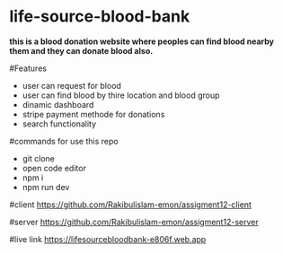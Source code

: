 # life-source-blood-bank
**this is a blood donation website where  peoples can find blood nearby them and they can donate blood also.**

#Features
* user can request for blood
* user can find blood by thire location and blood group
* dinamic dashboard
* stripe payment methode for donations
* search functionality

#commands for use this repo 
* git clone
* open code editor
* npm i
* npm run dev


#client
https://github.com/Rakibulislam-emon/assigment12-client

#server
https://github.com/Rakibulislam-emon/assigment12-server

#live link
 https://lifesourcebloodbank-e806f.web.app


